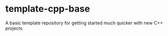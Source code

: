 # template-cpp-base
A basic template repository for getting started much quicker with new C++ projects
